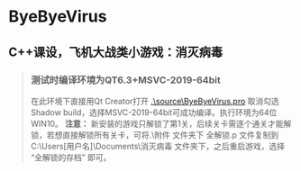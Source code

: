 # ByeByeVirus

## C++课设，飞机大战类小游戏：消灭病毒

> ### 测试时编译环境为QT6.3+MSVC-2019-64bit
> 在此环境下直接用Qt Creator打开 [.\source\ByeByeVirus.pro]() 取消勾选 Shadow build，选择MSVC-2019-64bit可成功编译。执行环境为64位WIN10。
**注意：** 新安装的游戏只解锁了第1关，后续关卡需逐个通关才能解锁，若想直接解锁所有关卡，可将.\附件 文件夹下 全解锁.p 文件复制到 C:\Users\[用户名]\Documents\消灭病毒 文件夹下，之后重启游戏，选择 “全解锁的存档” 即可。
